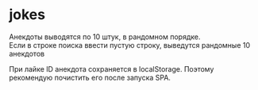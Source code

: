 # jokes

Анекдоты выводятся по 10 штук, в рандомном порядке.  
Если в строке поиска ввести пустую строку, выведутся рандомные 10 анекдотов

При лайке ID анекдота сохраняется в localStorage. Поэтому рекомендую почистить его после запуска SPA.   
